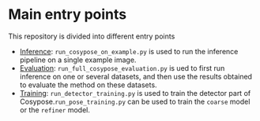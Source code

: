 # Main entry points

This repository is divided into different entry points

- [Inference](./test-install.md): `run_cosypose_on_example.py` is used to run the inference pipeline on a single example image. 
- [Evaluation](./evaluate.md): `run_full_cosypose_evaluation.py` is ued to first run inference on one or several datasets, and then use the results obtained to evaluate the method on these datasets. 
- [Training](./train.md): `run_detector_training.py` is used to train the detector part of Cosypose.`run_pose_training.py` can be used to train the `coarse` model or the `refiner` model.